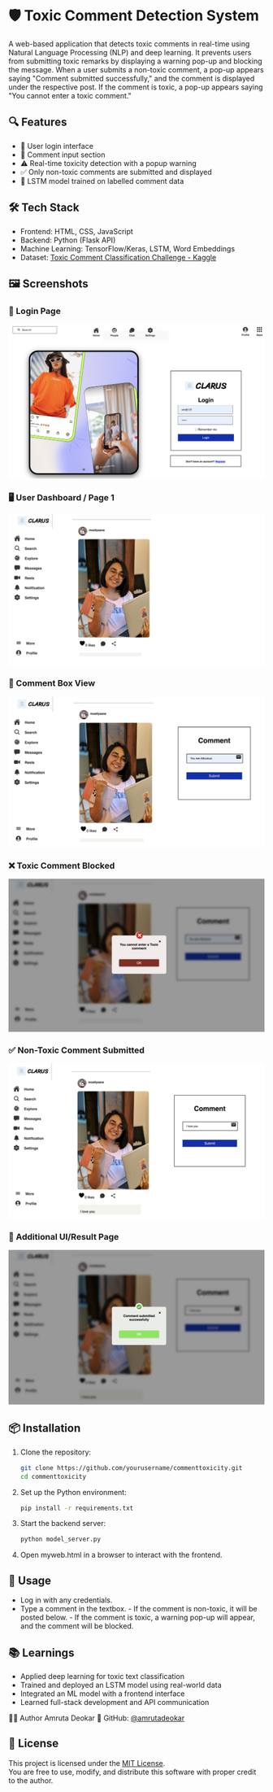 # 🛡️ Toxic Comment Detection System

A web-based application that detects toxic comments in real-time using Natural Language Processing (NLP) and deep learning. It prevents users from submitting toxic remarks by displaying a warning pop-up and blocking the message. When a user submits a non-toxic comment, a pop-up appears saying "Comment submitted successfully," and the comment is displayed under the respective post. If the comment is toxic, a pop-up appears saying "You cannot enter a toxic comment."

## 🔍 Features

- 🔐 User login interface  
- 💬 Comment input section  
- ⚠️ Real-time toxicity detection with a popup warning  
- ✅ Only non-toxic comments are submitted and displayed  
- 🤖 LSTM model trained on labelled comment data  

## 🛠️ Tech Stack

- Frontend: HTML, CSS, JavaScript  
- Backend: Python (Flask API)  
- Machine Learning: TensorFlow/Keras, LSTM, Word Embeddings  
- Dataset: [Toxic Comment Classification Challenge - Kaggle](https://www.kaggle.com/c/jigsaw-toxic-comment-classification-challenge)

## 🖼️ Screenshots

### 🔐 Login Page
![Login Page](https://github.com/amrutadeokar/CommentToxicity/blob/main/Project%20Photos/login.jpg)

### 🖥️ User Dashboard / Page 1
![Page 1](https://github.com/amrutadeokar/CommentToxicity/blob/main/Project%20Photos/page1.jpg)

### 💬 Comment Box View
![Page 2](https://github.com/amrutadeokar/CommentToxicity/blob/main/Project%20Photos/page2.jpg)

### ❌ Toxic Comment Blocked 
![Page 3](https://github.com/amrutadeokar/CommentToxicity/blob/main/Project%20Photos/page3.jpg)

### ✅ Non-Toxic Comment Submitted
![Page 4](https://github.com/amrutadeokar/CommentToxicity/blob/main/Project%20Photos/page4.jpg)

### 📄 Additional UI/Result Page
![Page 5](https://github.com/amrutadeokar/CommentToxicity/blob/main/Project%20Photos/page5.jpg)


## 📦 Installation

1. Clone the repository:
   ```bash
   git clone https://github.com/yourusername/commenttoxicity.git
   cd commenttoxicity

2. Set up the Python environment:
   ```bash
   pip install -r requirements.txt
   
3. Start the backend server:
   ```bash
   python model_server.py

4. Open myweb.html in a browser to interact with the frontend.

## 🚀 Usage
- Log in with any credentials.
- Type a comment in the textbox.
       - If the comment is non-toxic, it will be posted below.
       - If the comment is toxic, a warning pop-up will appear, and the comment will be blocked.

## 📚 Learnings
- Applied deep learning for toxic text classification
- Trained and deployed an LSTM model using real-world data
- Integrated an ML model with a frontend interface
- Learned full-stack development and API communication

 🙋‍♀️ Author
Amruta Deokar
🔗 GitHub: [@amrutadeokar](https://github.com/amrutadeokar)

## 📝 License

This project is licensed under the [MIT License](./LICENSE).  
You are free to use, modify, and distribute this software with proper credit to the author.


